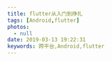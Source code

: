 ```yaml
---
title: flutter从入门到挣扎
tags: [Android,flutter]
photos:
  - null
date: 2019-03-13 19:22:31
keywords: 跨平台,Android,flutter
---
```


